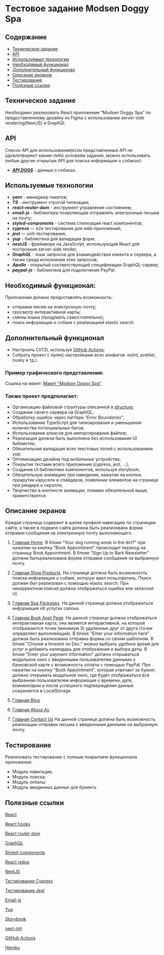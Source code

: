 # Tестовое задание Modsen Doggy Spa


## Содержание


- [Техническое задание](#Техническое-задание)
- [API](#API)
- [Используемые технологии](#Используемые-технологии)
- [Необходимый функционал](#Необходимый-функционал)
- [Дополнительный функционал](#Дополнительный-функционал)
- [Описание экранов](#Описание-экранов)
- [Тестирование](#Тестирование)
- [Полезные ссылки](#Полезные-ссылки)


## Техническое задание


Необходимо реализовать React приложение "Modsen Doggy Spa" по предоставленному дизайну из Figma с использование server-side rendering(NextJS) и GraphQl.


## API 

Список API для использования(если представленные API не удовлетворяют каким-либо условиям задания, можно использовать любые
другие открытые API для поиска информации о собаках):
- ***[API DOGS](https://api-ninjas.com/api/dogs)*** - данные о собаках.


## Используемые технологии


- **_yarn_** - менеджер пакетов;
- **_TS_** - инструмент строгой типизации;
- **_react-router-dom_** - инструмент управления состоянием;
- **_email-js_** - библиотека позволяющая отправлять электронные письма на почту;
- ***styled-components*** - система стилизации react компонентов;
- ***cypress*** — e2e тестирование для web-приложений;
- ***jest*** — unit-тестирование;
- **_yup_** - библиотека для валидации форм;
- **_nextJS_** - фреймворк на JavaScript, использующий React для построения server-side render;
- **_GraphQL_** - язык запросов для взаимодействия клиента и сервера, а также среда исполнения этих запросов;
- **_Apollo_** - открытый соответствующий спецификации GraphQL-сервер;
- **_paypal-js_** - библиотека для подключения PayPal.


## Необходимый функционал:

Приложение должно предоставлять возможность:

- отправки писем на электронную почту;
- просмотр интерактивной карты;
- смены языка (продумать самостоятельно);
- поиск информации о собаке с реализацией elastic search.


## Дополнительный функционал

- Настроить CI/CD, используя [GitHub Actions](https://github.com/features/actions);
- Собрать проект с нуля(с настройками всех конфигов: eslint, prettier, husky и тд.).


### Пример графического представления:


Ссылка на макет: [Макет "Modsen Doggy Spa"](<https://www.figma.com/file/V2FX9rcQ2AUAuhrTSN3EwO/Modsen-Doggy-Spa?node-id=0-1&t=trQ4MSsKK7EV56dv-0>).


### Также проект предполагает:


- Организацию файловой структуры описанной в [structure](https://github.com/mkrivel/structure);
- Создание своего сервера на GraphQL;
- Обработку ошибок через паттерн _"Error Boundaries"_;
- Использование TypeScript для типизирования и уменьшения количества потенциальных багов;
- Использование алиасов для импортирования файлов;
- Реализация должна быть выполнена без использования UI библиотек;
- Обязательная валидация всех текстовых полей с использованием _yup_;
- Оптимизацию дизайна под мобильные устройства;
- Покрытие тестами всего приложения (cypress, jest, ...);
- Создание UI библиотеки компонентов, используя storybook;
- Обязательную анимацию при наведения, нажатии на кнопки, прокрутки карусели и слайдеров, появлении элементов на странице при рендере и скролле;
- Творчество в контексте анимации, помимо обязательной выше, приветствуется.


## Описание экранов

Каждая страница содержит в шапке профиля навигацию по страницам сайта, а также в подвале сайта 
должна быть реализована форма отправки сообщения на электронную почту выполняющего.


1. [Главная Home](<https://www.figma.com/file/V2FX9rcQ2AUAuhrTSN3EwO/Modsen-Doggy-Spa?node-id=1-16057&t=trQ4MSsKK7EV56dv-0>).
В блоке "Your dog running amok in the dirt?" при нажатии на кнопку "Book Appointment" происходит переход на страницу Book Appointment.
В блоке "Sign Up to Bark Newsletter" должна бытьреализована форма отправки сообщения на выбранную почту.

2. [Главная Shop Products](<https://www.figma.com/file/V2FX9rcQ2AUAuhrTSN3EwO/Modsen-Doggy-Spa?node-id=1-16378&t=trQ4MSsKK7EV56dv-0>).
На странице должна быть возможность поиска информации о собаке, которую ввел пользователь. Поиск должен быт реализован с помощью elastic search.
При некорректном поиске должна отображаться ошибка или запасной UI. 

3. [Главная Spa Packages](<https://www.figma.com/file/V2FX9rcQ2AUAuhrTSN3EwO/Modsen-Doggy-Spa?node-id=1-15485&t=trQ4MSsKK7EV56dv-0>).
На данной странице должна отображаться информация об услугах салона.

4. [Главная Book Appt Page](<https://www.figma.com/file/V2FX9rcQ2AUAuhrTSN3EwO/Modsen-Doggy-Spa?node-id=1-16786&t=trQ4MSsKK7EV56dv-0>).
На данной странице должна отображаться интерактивная карта, она является интерактивной, на которой отображаются точки (минимум 3) удаленные друг от друга (точки определяет выполняющий).
В блоке "Enter your information here" должна быть реализована отправка формы со своим шаблоном.
В блоке "Choose a timeslot on Dec." можно выбрать удобное время для услуг и добавить календарь для отображения и выбора даты.
В блоке "Enter your payment information" должно открываться модальное окно с введенными пользователям данными о банковской карте с возможность оплаты с помощью PayPal.
При нажатии на кнопку "Book Appointment", которая отвечает за букинг, должно открывать модальное окно, где будет отображаться вся выбранная пользователем информация о времени, дате, комментарии и после успешного подтверждения данные сохраняется в LocalStorage.


5. [Главная Blog](<https://www.figma.com/file/V2FX9rcQ2AUAuhrTSN3EwO/Modsen-Doggy-Spa?node-id=1-15572&t=trQ4MSsKK7EV56dv-0>).


6. [Главная About As](<https://www.figma.com/file/V2FX9rcQ2AUAuhrTSN3EwO/Modsen-Doggy-Spa?node-id=1-15255&t=trQ4MSsKK7EV56dv-0>)


7. [Главная Contact Us](<https://www.figma.com/file/V2FX9rcQ2AUAuhrTSN3EwO/Modsen-Doggy-Spa?node-id=1-15667&t=trQ4MSsKK7EV56dv-0>)
На данной странице должна быть возможность реализации отправки письма с введенными данными на выбранную почту.



## Тестирование


Реализовать тестирование c полным покрытием функционала приложения:

- Модуль навигации;
- Модуль поиска;
- Модуль оплаты;
- Модуль введенных данных для букинга.


## Полезные ссылки


[React](https://reactjs.org/docs/getting-started.html)


[React hooks](https://reactjs.org/docs/hooks-intro.html)


[React router dom](https://reacttraining.com/react-router/web/guides/quick-start)


[GraphQL](https://www.apollographql.com/blog/graphql/examples/building-a-graphql-api/)


[Styled-components](https://www.styled-components.com/docs)


[React redux](https://react-redux.js.org/introduction/quick-start)


[NextJS](https://nextjs.org/docs)


[Тестирование Cypress](https://docs.cypress.io/guides/overview/why-cypress.html#In-a-nutshell)


[Тестирование Jest](https://jestjs.io/ru/docs/getting-started)


[Email-js](https://www.emailjs.com/docs/examples/reactjs/)


[Yup](https://www.npmjs.com/package/yup)


[Storybook](https://dev.to/iamrishupatel/how-to-create-a-react-component-library-using-storybook-typescript-scss-and-rollup-4pin)


[next-intl](https://next-intl-docs.vercel.app/)


[GitHub Actions](https://github.com/features/actions)


[Heroku](https://devcenter.heroku.com/articles/heroku-cli)
